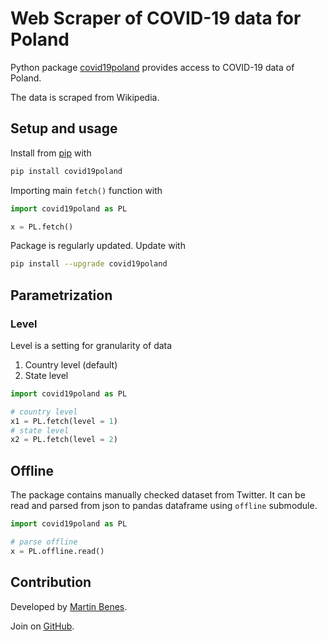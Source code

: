 
# Web Scraper of COVID-19 data for Poland

Python package [covid19poland](https://pypi.org/project/covid19poland/) provides access to COVID-19 data of Poland.

The data is scraped from Wikipedia.

## Setup and usage

Install from [pip](https://pypi.org/project/covid19poland/) with

```python
pip install covid19poland
```

Importing main `fetch()` function with 

```python
import covid19poland as PL

x = PL.fetch()
```

Package is regularly updated. Update with

```bash
pip install --upgrade covid19poland
```

## Parametrization

### Level

Level is a setting for granularity of data

1. Country level (default)
2. State level

```python
import covid19poland as PL

# country level
x1 = PL.fetch(level = 1)
# state level
x2 = PL.fetch(level = 2)
```

## Offline

The package contains manually checked dataset from Twitter.
It can be read and parsed from json to pandas dataframe using `offline` submodule. 

```python
import covid19poland as PL

# parse offline
x = PL.offline.read()
```

## Contribution

Developed by [Martin Benes](https://github.com/martinbenes1996).

Join on [GitHub](https://github.com/martinbenes1996/covid19poland).



